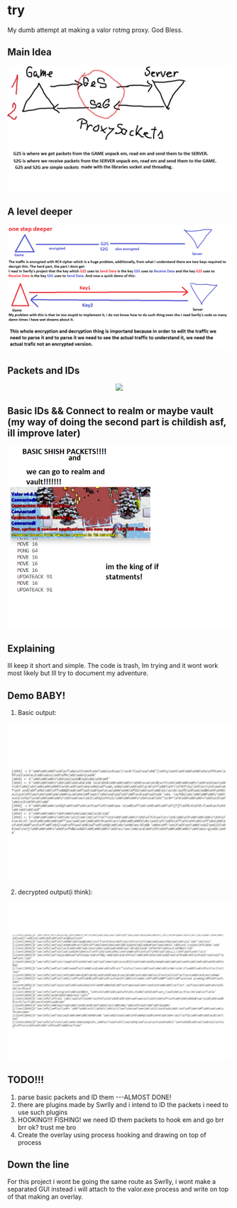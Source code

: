 # try
 My dumb attempt at making a valor rotmg proxy. God Bless.

## Main Idea
<p align="center">
  <img src="maini.jpg" />
</p>

## A level deeper
<p align="center">
  <img src="deeper.png" />
</p>

## Packets and IDs
<p align="center">
  <img src="packet&ids.png" />
</p>

## Basic IDs && Connect to realm or maybe vault (my way of doing the second part is childish asf, ill improve later)
<p align="center">
  <img src="IFstatementKING.png" />
</p>


## Explaining
Ill keep it short and simple. The code is trash, Im trying and it wont work most likely but Ill try to document my adventure.

## Demo BABY!
1. Basic output:
<p align="center">
  <img src="boutput.jpg" />
</p>

2. decrypted output(i think):
<p align="center">
  <img src="rc4output.jpg" />
</p>

## TODO!!!
1. parse basic packets and ID them ---ALMOST DONE!
2. there are plugins made by Swrlly and i intend to ID the packets i need to use such plugins
3. HOOKING!!! FISHING! we need ID them packets to hook em and go brr brr ok? trust me bro
4. Create the overlay using process hooking and drawing on top of process

## Down the line
For this project i wont be going the same route as Swrlly, i wont make a separated GUI instead i will attach to the valor.exe process and write on top of that making an overlay. 

